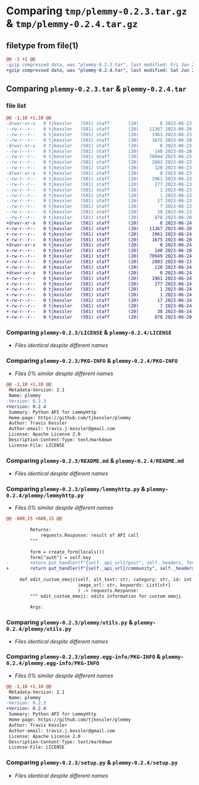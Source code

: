 # Comparing `tmp/plemmy-0.2.3.tar.gz` & `tmp/plemmy-0.2.4.tar.gz`

## filetype from file(1)

```diff
@@ -1 +1 @@
-gzip compressed data, was "plemmy-0.2.3.tar", last modified: Fri Jun 23 19:25:50 2023, max compression
+gzip compressed data, was "plemmy-0.2.4.tar", last modified: Sat Jun 24 16:58:04 2023, max compression
```

## Comparing `plemmy-0.2.3.tar` & `plemmy-0.2.4.tar`

### file list

```diff
@@ -1,18 +1,18 @@
-drwxr-xr-x   0 tjkessler   (501) staff       (20)        0 2023-06-23 19:25:50.818475 plemmy-0.2.3/
--rw-r--r--   0 tjkessler   (501) staff       (20)    11367 2023-06-20 19:47:16.000000 plemmy-0.2.3/LICENSE
--rw-r--r--   0 tjkessler   (501) staff       (20)     1961 2023-06-23 19:25:50.818292 plemmy-0.2.3/PKG-INFO
--rw-r--r--   0 tjkessler   (501) staff       (20)     1675 2023-06-20 22:25:52.000000 plemmy-0.2.3/README.md
-drwxr-xr-x   0 tjkessler   (501) staff       (20)        0 2023-06-23 19:25:50.817187 plemmy-0.2.3/plemmy/
--rw-r--r--   0 tjkessler   (501) staff       (20)      140 2023-06-20 19:47:16.000000 plemmy-0.2.3/plemmy/__init__.py
--rw-r--r--   0 tjkessler   (501) staff       (20)    70944 2023-06-23 19:23:23.000000 plemmy-0.2.3/plemmy/lemmyhttp.py
--rw-r--r--   0 tjkessler   (501) staff       (20)     2803 2023-06-23 18:44:09.000000 plemmy-0.2.3/plemmy/utils.py
--rw-r--r--   0 tjkessler   (501) staff       (20)      120 2023-06-23 19:24:36.000000 plemmy-0.2.3/plemmy/version.py
-drwxr-xr-x   0 tjkessler   (501) staff       (20)        0 2023-06-23 19:25:50.818067 plemmy-0.2.3/plemmy.egg-info/
--rw-r--r--   0 tjkessler   (501) staff       (20)     1961 2023-06-23 19:25:50.000000 plemmy-0.2.3/plemmy.egg-info/PKG-INFO
--rw-r--r--   0 tjkessler   (501) staff       (20)      277 2023-06-23 19:25:50.000000 plemmy-0.2.3/plemmy.egg-info/SOURCES.txt
--rw-r--r--   0 tjkessler   (501) staff       (20)        1 2023-06-23 19:25:50.000000 plemmy-0.2.3/plemmy.egg-info/dependency_links.txt
--rw-r--r--   0 tjkessler   (501) staff       (20)        1 2023-06-23 19:25:50.000000 plemmy-0.2.3/plemmy.egg-info/not-zip-safe
--rw-r--r--   0 tjkessler   (501) staff       (20)       17 2023-06-23 19:25:50.000000 plemmy-0.2.3/plemmy.egg-info/requires.txt
--rw-r--r--   0 tjkessler   (501) staff       (20)        7 2023-06-23 19:25:50.000000 plemmy-0.2.3/plemmy.egg-info/top_level.txt
--rw-r--r--   0 tjkessler   (501) staff       (20)       38 2023-06-23 19:25:50.818524 plemmy-0.2.3/setup.cfg
--rw-r--r--   0 tjkessler   (501) staff       (20)      878 2023-06-20 19:47:16.000000 plemmy-0.2.3/setup.py
+drwxr-xr-x   0 tjkessler   (501) staff       (20)        0 2023-06-24 16:58:04.570548 plemmy-0.2.4/
+-rw-r--r--   0 tjkessler   (501) staff       (20)    11367 2023-06-20 19:47:16.000000 plemmy-0.2.4/LICENSE
+-rw-r--r--   0 tjkessler   (501) staff       (20)     1961 2023-06-24 16:58:04.570384 plemmy-0.2.4/PKG-INFO
+-rw-r--r--   0 tjkessler   (501) staff       (20)     1675 2023-06-20 22:25:52.000000 plemmy-0.2.4/README.md
+drwxr-xr-x   0 tjkessler   (501) staff       (20)        0 2023-06-24 16:58:04.569120 plemmy-0.2.4/plemmy/
+-rw-r--r--   0 tjkessler   (501) staff       (20)      140 2023-06-20 19:47:16.000000 plemmy-0.2.4/plemmy/__init__.py
+-rw-r--r--   0 tjkessler   (501) staff       (20)    70949 2023-06-24 16:56:44.000000 plemmy-0.2.4/plemmy/lemmyhttp.py
+-rw-r--r--   0 tjkessler   (501) staff       (20)     2803 2023-06-23 18:44:09.000000 plemmy-0.2.4/plemmy/utils.py
+-rw-r--r--   0 tjkessler   (501) staff       (20)      120 2023-06-24 16:57:12.000000 plemmy-0.2.4/plemmy/version.py
+drwxr-xr-x   0 tjkessler   (501) staff       (20)        0 2023-06-24 16:58:04.570175 plemmy-0.2.4/plemmy.egg-info/
+-rw-r--r--   0 tjkessler   (501) staff       (20)     1961 2023-06-24 16:58:04.000000 plemmy-0.2.4/plemmy.egg-info/PKG-INFO
+-rw-r--r--   0 tjkessler   (501) staff       (20)      277 2023-06-24 16:58:04.000000 plemmy-0.2.4/plemmy.egg-info/SOURCES.txt
+-rw-r--r--   0 tjkessler   (501) staff       (20)        1 2023-06-24 16:58:04.000000 plemmy-0.2.4/plemmy.egg-info/dependency_links.txt
+-rw-r--r--   0 tjkessler   (501) staff       (20)        1 2023-06-24 16:58:04.000000 plemmy-0.2.4/plemmy.egg-info/not-zip-safe
+-rw-r--r--   0 tjkessler   (501) staff       (20)       17 2023-06-24 16:58:04.000000 plemmy-0.2.4/plemmy.egg-info/requires.txt
+-rw-r--r--   0 tjkessler   (501) staff       (20)        7 2023-06-24 16:58:04.000000 plemmy-0.2.4/plemmy.egg-info/top_level.txt
+-rw-r--r--   0 tjkessler   (501) staff       (20)       38 2023-06-24 16:58:04.570595 plemmy-0.2.4/setup.cfg
+-rw-r--r--   0 tjkessler   (501) staff       (20)      878 2023-06-20 19:47:16.000000 plemmy-0.2.4/setup.py
```

### Comparing `plemmy-0.2.3/LICENSE` & `plemmy-0.2.4/LICENSE`

 * *Files identical despite different names*

### Comparing `plemmy-0.2.3/PKG-INFO` & `plemmy-0.2.4/PKG-INFO`

 * *Files 0% similar despite different names*

```diff
@@ -1,10 +1,10 @@
 Metadata-Version: 2.1
 Name: plemmy
-Version: 0.2.3
+Version: 0.2.4
 Summary: Python API for LemmyHttp
 Home-page: https://github.com/tjkessler/plemmy
 Author: Travis Kessler
 Author-email: travis.j.kessler@gmail.com
 License: Apache License 2.0
 Description-Content-Type: text/markdown
 License-File: LICENSE
```

### Comparing `plemmy-0.2.3/README.md` & `plemmy-0.2.4/README.md`

 * *Files identical despite different names*

### Comparing `plemmy-0.2.3/plemmy/lemmyhttp.py` & `plemmy-0.2.4/plemmy/lemmyhttp.py`

 * *Files 0% similar despite different names*

```diff
@@ -600,15 +600,15 @@
 
         Returns:
             requests.Response: result of API call
         """
 
         form = create_form(locals())
         form["auth"] = self.key
-        return put_handler(f"{self._api_url}/post", self._headers, form)
+        return put_handler(f"{self._api_url}/community", self._headers, form)
 
     def edit_custom_emoji(self, alt_text: str, category: str, id: int,
                           image_url: str, keywords: List[str]
                           ) -> requests.Response:
         """ edit_custom_emoji: edits information for custom emoji
 
         Args:
```

### Comparing `plemmy-0.2.3/plemmy/utils.py` & `plemmy-0.2.4/plemmy/utils.py`

 * *Files identical despite different names*

### Comparing `plemmy-0.2.3/plemmy.egg-info/PKG-INFO` & `plemmy-0.2.4/plemmy.egg-info/PKG-INFO`

 * *Files 0% similar despite different names*

```diff
@@ -1,10 +1,10 @@
 Metadata-Version: 2.1
 Name: plemmy
-Version: 0.2.3
+Version: 0.2.4
 Summary: Python API for LemmyHttp
 Home-page: https://github.com/tjkessler/plemmy
 Author: Travis Kessler
 Author-email: travis.j.kessler@gmail.com
 License: Apache License 2.0
 Description-Content-Type: text/markdown
 License-File: LICENSE
```

### Comparing `plemmy-0.2.3/setup.py` & `plemmy-0.2.4/setup.py`

 * *Files identical despite different names*

